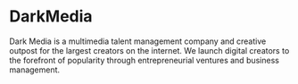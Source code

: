 # DarkMedia
Dark Media is a multimedia talent management company and creative outpost for the largest creators on the internet. We launch digital creators to the forefront of popularity through entrepreneurial ventures and business management.
